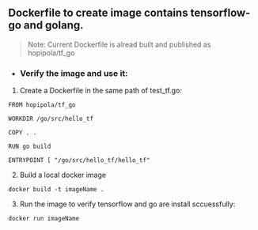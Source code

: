 ## Dockerfile to create image contains tensorflow-go and golang.

> Note: Current Dockerfile is alread built and published as hopipola/tf_go

* ### Verify the image and use it:

1. Create a Dockerfile in the same path of test_tf.go:
```
FROM hopipola/tf_go

WORKDIR /go/src/hello_tf

COPY . .

RUN go build

ENTRYPOINT [ "/go/src/hello_tf/hello_tf" 
```
2. Build a local docker image
```
docker build -t imageName .
```

3. Run the image to verify tensorflow and go are install sccuessfully:
```
docker run imageName
```

